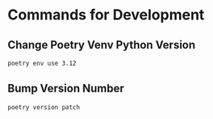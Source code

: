 # Commands for Development

## Change Poetry Venv Python Version

```bash
poetry env use 3.12
```

## Bump Version Number

```bash
poetry version patch
```
